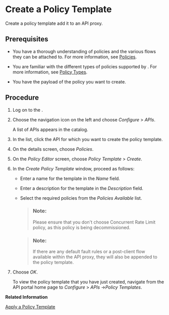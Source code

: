 <!-- loioc5d1872acd0746a0ab135fa6dbeef69f -->

# Create a Policy Template

Create a policy template add it to an API proxy.



## Prerequisites

-   You have a thorough understanding of policies and the various flows they can be attached to. For more information, see [Policies](policies-7e4f3e5.md).

-   You are familiar with the different types of policies supported by . For more information, see [Policy Types](policy-types-c918e28.md).

-   You have the payload of the policy you want to create.



## Procedure

1.  Log on to the .

2.  Choose the navigation icon on the left and choose *Configure* \> *APIs*.

    A list of APIs appears in the catalog.

3.  In the list, click the API for which you want to create the policy template.

4.  On the details screen, choose *Policies*.

5.  On the *Policy Editor* screen, choose *Policy Template* \> *Create*.

6.  In the *Create Policy Template* window, proceed as follows:

    -   Enter a name for the template in the *Name* field.
    -   Enter a description for the template in the *Description* field.
    -   Select the required policies from the *Policies Available* list.

        > ### Note:  
        > Please ensure that you don't choose Concurrent Rate Limit policy, as this policy is being decommissioned.

        > ### Note:  
        > If there are any default fault rules or a post-client flow available within the API proxy, they will also be appended to the policy template.


7.  Choose *OK*.

    To view the policy template that you have just created, navigate from the API portal home page to *Configure* \> *APIs* -\>*Policy Templates*.


**Related Information**  


[Apply a Policy Template](apply-a-policy-template-2ceab71.md "Apply a policy template to an API.")

